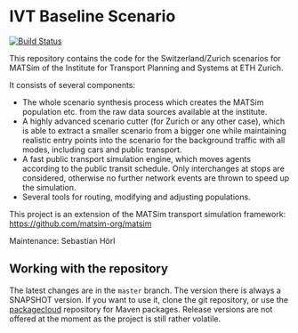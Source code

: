 # IVT Baseline Scenario

[![Build Status](https://travis-ci.org/matsim-eth/av.svg?branch=master)](https://travis-ci.org/matsim-eth/baseline_scenario)

This repository contains the code for the Switzerland/Zurich scenarios for MATSim of the Institute 
for Transport Planning and Systems at ETH Zurich.

It consists of several components:
- The whole scenario synthesis process which creates the MATSim population etc. from the raw data sources available at the institute.
- A highly advanced scenario cutter (for Zurich or any other case), which is able to extract a smaller scenario from a bigger one
while maintaining realistic entry points into the scenario for the background traffic with all modes, including cars and public transport.
- A fast public transport simulation engine, which moves agents according to the public transit schedule. Only interchanges at stops are
considered, otherwise no further network events are thrown to speed up the simulation.
- Several tools for routing, modifying and adjusting populations.

This project is an extension of the MATSim transport simulation framework:
https://github.com/matsim-org/matsim

Maintenance: Sebastian Hörl

## Working with the repository

The latest changes are in the `master` branch. The version there is always a SNAPSHOT version. If you want to use it, clone the git repository, or use the [packagecloud](https://packagecloud.io/eth-ivt/matsim/packages/java/ch.ethz.matsim/av-0.1.2-SNAPSHOT.jar) repository for Maven packages. Release versions are not offered at the moment as the project is still rather volatile.
